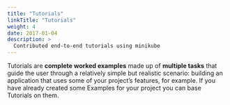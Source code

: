 ```yaml
---
title: "Tutorials"
linkTitle: "Tutorials"
weight: 4
date: 2017-01-04
description: >
  Contributed end-to-end tutorials using minikube
---
```


Tutorials are **complete worked examples** made up of **multiple tasks** that guide the user through a relatively simple but realistic scenario: building an application that uses some of your project’s features, for example. If you have already created some Examples for your project you can base Tutorials on them. 
